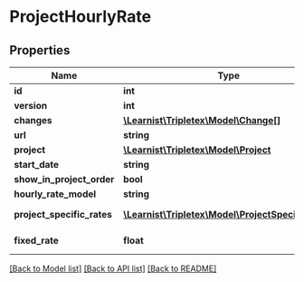 # ProjectHourlyRate

## Properties
Name | Type | Description | Notes
------------ | ------------- | ------------- | -------------
**id** | **int** |  | [optional] 
**version** | **int** |  | [optional] 
**changes** | [**\Learnist\Tripletex\Model\Change[]**](Change.md) |  | [optional] 
**url** | **string** |  | [optional] 
**project** | [**\Learnist\Tripletex\Model\Project**](Project.md) |  | [optional] 
**start_date** | **string** |  | 
**show_in_project_order** | **bool** | Show on contract confirmation/offers | [optional] 
**hourly_rate_model** | **string** | Defines the model used for the hourly rate. | 
**project_specific_rates** | [**\Learnist\Tripletex\Model\ProjectSpecificRate[]**](ProjectSpecificRate.md) | Project specific rates if hourlyRateModel is TYPE_PROJECT_SPECIFIC_HOURLY_RATES. | [optional] 
**fixed_rate** | **float** | Fixed Hourly rates if hourlyRateModel is TYPE_FIXED_HOURLY_RATE. | [optional] 

[[Back to Model list]](../../README.md#documentation-for-models) [[Back to API list]](../../README.md#documentation-for-api-endpoints) [[Back to README]](../../README.md)

